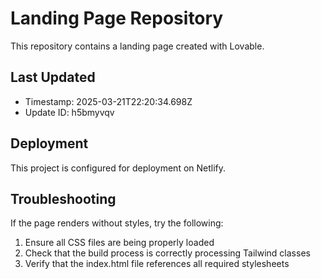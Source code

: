 
# Landing Page Repository

This repository contains a landing page created with Lovable.

## Last Updated
- Timestamp: 2025-03-21T22:20:34.698Z
- Update ID: h5bmyvqv

## Deployment
This project is configured for deployment on Netlify.

## Troubleshooting
If the page renders without styles, try the following:
1. Ensure all CSS files are being properly loaded
2. Check that the build process is correctly processing Tailwind classes
3. Verify that the index.html file references all required stylesheets
